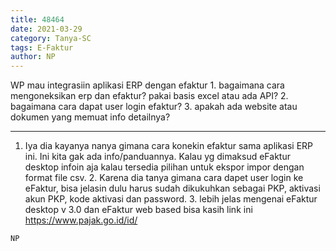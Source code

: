```yaml
---
title: 48464
date: 2021-03-29
category: Tanya-SC
tags: E-Faktur
author: NP
---
```


WP mau integrasiin aplikasi ERP dengan efaktur 1. bagaimana cara mengoneksikan erp dan efaktur? pakai basis excel atau ada API? 2. bagaimana cara dapat user login efaktur? 3. apakah ada website atau dokumen yang memuat info detailnya?

---

1. Iya dia kayanya nanya gimana cara konekin efaktur sama aplikasi ERP ini. Ini kita gak ada info/panduannya. Kalau yg dimaksud eFaktur desktop infoin aja kalau tersedia pilihan untuk ekspor impor dengan format file csv. 2. Karena dia tanya gimana cara dapet user login ke eFaktur, bisa jelasin dulu harus sudah dikukuhkan sebagai PKP, aktivasi akun PKP, kode aktivasi dan password. 3. lebih jelas mengenai eFaktur desktop v 3.0 dan eFaktur web based bisa kasih link ini https://www.pajak.go.id/id/

`NP`
